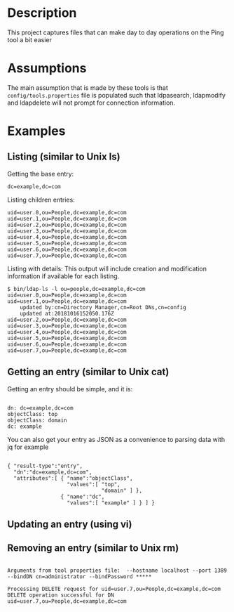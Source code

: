 # Description
This project captures files that can make day to day operations on the Ping tool a bit easier

# Assumptions
The main assumption that is made by these tools is that `config/tools.properties` file is populated such that ldpasearch, ldapmodify and ldapdelete will not prompt for connection information.

# Examples
## Listing (similar to Unix ls)
Getting the base entry:
```$ bin/ldap-ls
dc=example,dc=com
```

Listing children entries:
```$ bin/ldap-ls ou=people,dc=example,dc=com
uid=user.0,ou=People,dc=example,dc=com
uid=user.1,ou=People,dc=example,dc=com
uid=user.2,ou=People,dc=example,dc=com
uid=user.3,ou=People,dc=example,dc=com
uid=user.4,ou=People,dc=example,dc=com
uid=user.5,ou=People,dc=example,dc=com
uid=user.6,ou=People,dc=example,dc=com
uid=user.7,ou=People,dc=example,dc=com
```

Listing with details:
This output will include creation and modification information if available for each listing.
```
$ bin/ldap-ls -l ou=people,dc=example,dc=com
uid=user.0,ou=People,dc=example,dc=com
uid=user.1,ou=People,dc=example,dc=com
    updated by:cn=Directory Manager,cn=Root DNs,cn=config
    updated at:20181016152050.176Z
uid=user.2,ou=People,dc=example,dc=com
uid=user.3,ou=People,dc=example,dc=com
uid=user.4,ou=People,dc=example,dc=com
uid=user.5,ou=People,dc=example,dc=com
uid=user.6,ou=People,dc=example,dc=com
uid=user.7,ou=People,dc=example,dc=com
```

## Getting an entry (similar to Unix cat)
Getting an entry should be simple, and it is:
```$ bin/ldap-cat dc=example,dc=com

dn: dc=example,dc=com
objectClass: top
objectClass: domain
dc: example

```
You can also get your entry as JSON as a convenience to parsing data with jq for example
```$bin/ldap-cat --json dc=example,dc=com

{ "result-type":"entry",
  "dn":"dc=example,dc=com",
  "attributes":[ { "name":"objectClass",
                   "values":[ "top",
                              "domain" ] },
                 { "name":"dc",
                   "values":[ "example" ] } ] }
```

## Updating an entry (using vi)

## Removing an entry (similar to Unix rm)
```$ bin/ldap-rm uid=user.7,ou=People,dc=example,dc=com

Arguments from tool properties file:  --hostname localhost --port 1389 --bindDN cn=administrator --bindPassword *****

Processing DELETE request for uid=user.7,ou=People,dc=example,dc=com
DELETE operation successful for DN uid=user.7,ou=People,dc=example,dc=com
```
